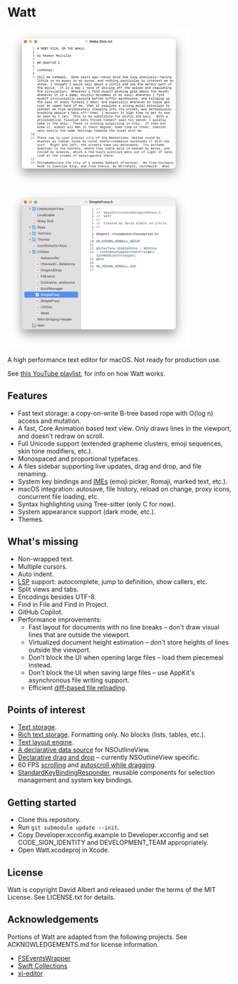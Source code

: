 # Watt

<div float="left">
    <img width="410" src="/Assets/screenshot1.png?raw=true">
    <img width="410" src="/Assets/screenshot2.png?raw=true">
</div>

A high performance text editor for macOS. Not ready for production use.

See [this YouTube playlist](https://www.youtube.com/playlist?list=PLlwwvfE7L-7mSr2D5aONsutyHO4-xYC5Z), for info on how Watt works.

## Features

- Fast text storage: a copy-on-write B-tree based rope with O(log n) access and mutation.
- A fast, Core Animation based text view. Only draws lines in the viewport, and doesn't redraw on scroll.
- Full Unicode support (extended grapheme clusters, emoji sequences, skin tone modifiers, etc.).
- Monospaced and proportional typefaces.
- A files sidebar supporting live updates, drag and drop, and file renaming.
- System key bindings and [IMEs](https://en.wikipedia.org/wiki/Input_method) (emoji picker, Romaji, marked text, etc.).
- macOS integration: autosave, file history, reload on change, proxy icons, concurrent file loading, etc.
- Syntax highlighting using Tree-sitter (only C for now).
- System appearance support (dark mode, etc.).
- Themes.

## What's missing

- Non-wrapped text.
- Multiple cursors.
- Auto indent.
- [LSP](https://microsoft.github.io/language-server-protocol/) support: autocomplete, jump to definition, show callers, etc.
- Split views and tabs.
- Encodings besides UTF-8.
- Find in File and Find in Project.
- GitHub Copilot.
- Performance improvements:
    - Fast layout for documents with no line breaks – don't draw visual lines that are outside the viewport. 
    - Virtualized document height estimation – don't store heights of lines outside the viewport.
    - Don't block the UI when opening large files – load them piecemeal instead.
    - Don't block the UI when saving large files – use AppKit's asynchronous file writing support.
    - Efficient [diff-based file reloading](https://github.com/xi-editor/xi-editor/blob/master/rust/rope/src/diff.rs).

## Points of interest

- [Text storage](/Watt/Rope/Rope.swift).
- [Rich text storage](/Watt/Rope/AttributedRope.swift). Formatting only. No blocks (lists, tables, etc.).
- [Text layout engine](/Watt/LayoutManager/LayoutManager.swift).
- [A declarative data source](/Watt/Utilities/OutlineViewDiffableDataSource.swift) for NSOutlineView.
- [Declarative drag and drop](/Watt/Utilities/DragAndDrop.swift) – currently NSOutlineView specific.
- 60 FPS [scrolling](/Watt/Utilities/ScrollManager.swift) and [autoscroll while dragging](/Watt/Utilities/Autoscroller.swift).
- [StandardKeyBindingResponder](/StandardKeyBindingResponder), reusable components for selection management and system key bindings.

## Getting started

- Clone this repository.
- Run `git submodule update --init`.
- Copy Developer.xcconfig.example to Developer.xcconfig and set CODE_SIGN_IDENTITY and DEVELOPMENT_TEAM appropriately.
- Open Watt.xcodeproj in Xcode.

## License

Watt is copyright David Albert and released under the terms of the MIT License. See LICENSE.txt for details.

## Acknowledgements

Portions of Watt are adapted from the following projects. See ACKNOWLEDGEMENTS.md for license information.

- [FSEventsWrapper](https://github.com/Frizlab/FSEventsWrapper)
- [Swift Collections](https://github.com/apple/swift-collections)
- [xi-editor](https://github.com/xi-editor/xi-editor)
